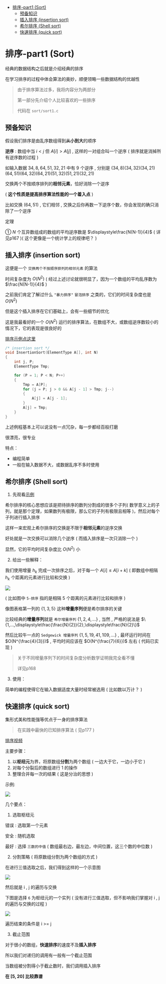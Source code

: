 - [排序-part1 (Sort)](#排序-part1-sort)
  - [预备知识](#预备知识)
  - [插入排序 (insertion sort)](#插入排序-insertion-sort)
  - [希尔排序 (Shell sort)](#希尔排序-shell-sort)
  - [快速排序 (quick sort)](#快速排序-quick-sort)

# 排序-part1 (Sort) 

经典的数据结构之后就是介绍经典的排序

在学习排序的过程中体会算法的奥妙，顺便领略一些数据结构的优越性

> 由于排序算法过多，我将内容分为两部分
> 
> 第一部分先介绍个人比较喜欢的一些排序
> 
> 代码在 `sort/sort1.c`

## 预备知识

假设我们排序是由乱序数组得到**从小到大**的顺序

**逆序** : 数组中当 $i<j$ 但 $A[i]>A[j]$ , 这样的一对组合叫一个逆序 ( 排序就是消掉所有逆序数的过程 )

如输入数据 $34,8,64,51,32,21$ 中有 $9$ 个逆序 , 分别是 $(34,8)(34,32)(34,21)(64,51)(64,32)(64,21)(51,32)(51,21)(32,21)$

交换两个不按顺序排列的**相邻元素**，恰好消除一个逆序 

( **这个性质是提高排序算法性能的一个着入点** )

比如交换 $(64,51)$ , 它们相邻 , 交换之后你再数一下逆序个数，你会发现的确只消除了一个逆序

定理

① $N$ 个互异数组成的数组的平均逆序数是 $\displaystyle\frac{N(N-1)}{4}$ ( 详见p167 )( 这个更像是一个统计学上的规律吧？ )

## 插入排序 (insertion sort)

这便是一个 `交换两个不按顺序排列的相邻元素` 的算法

时间复杂度为 $O(N^2)$ ( 经过上述讨论就很明显了，因为一个数组的平均乱序数为 $\frac{N(N-1)}{4}$ )

之前我们肯定了解过什么 `"暴力排序"` `冒泡排序` 之类的，它们的时间复杂度也是 $O(N^2)$

但是这个插入排序在它们基础上，会有一些细节的优化

这是我最看好的一个 $O(N^2)$ 运行的排序算法，在数组不大，或数组逆序数较小的情况下，它的表现是很良好的

[排序示例点这里](https://www.bilibili.com/video/BV1Ck4y1B7N4?from=search&seid=6896925118381494444&spm_id_from=333.337.0.0)

```c
/* insertion sort */
void InsertionSort(ElementType A[], int N)
{
    int j, P;
    ElementType Tmp;

    for (P = 1; P < N; P++)
    {
        Tmp = A[P];
        for (j = P; j > 0 && A[j - 1] > Tmp; j--)
        {
            A[j] = A[j - 1];
        }
        A[j] = Tmp;
    }
}
```

上述例程基本上可以说没有一点冗杂，每一步都经百般打磨

很漂亮，很专业

特点：

- 编程简单
- 一般在输入数据不大，或数据乱序不多时使用

## 希尔排序 (Shell sort)

1. 先观看[示例](https://www.bilibili.com/video/BV1vA411u7cT?from=search&seid=9522831910702664624&spm_id_from=333.337.0.0)

希尔排序的核心思想应该是把待排序的数列分割成的很多个子列( 数学意义上的子列，就是那个定理，如果数列有极限，那么它的子列有极限且相等 )，然后对每个子列进行插入排序

这样一来宏观上希尔排序的交换是不限于**相邻元素**的逆序交换

好处就是一次交换可以消除几个逆序 ( 而插入排序是一次只消除一个 )

显然，它的平均时间复杂度比 $O(N^2)$ 小

2. 给出一些解释：

我们使用增量 $h_k$ 完成一次排序之后，对于每一个 $A[i]\leq A[i+k]$ ( 即数组中相隔 $h_k$ 个距离的元素进行比较和交换 )

![](image/2021-12-11-17-54-45.png)

( 比如图中 `5-排序` 指的是相隔 5 个距离的元素进行比较和排序 )

像图表格第一列的 $\{1,3,5\}$ 这种**增量序列**便是希尔排序的关键

比较经典的**增量序列**就是 `希尔增量序列` $\{1,2,4,...\}$ , 当然 , 严格的说法是 $\{1,...,\displaystyle\frac{\frac{N}{2}}{2},\displaystyle\frac{N}{2}\}$

然后比较牛一点的 `Sedgewick 增量序列` $\{1,5,19,41,109,...\}$ , 最坏运行时间在 $O(N^{\frac{4}{3}})$ , 平均时间应该在 $O(N^{\frac{7}{6}})$ 左右 ( 代码已实现 )

> 关于不同增量序列下的时间复杂度分析数学证明我完全看不懂
> 
> 详见p168

3. 使用：

简单的编程使得它在输入数据适度大量时经常被选用 ( 比如数以万计？ )

## 快速排序 (quick sort)

集形式美和性能强等优点于一身的排序算法

> 在实践中最快的已知排序算法 ( 见p177 )

[排序视频](https://www.bilibili.com/video/BV1Ft41197RF?from=search&seid=1676751729438650730)

主要步骤：
1. 以**枢纽元**为界，将原数组**分割**为两个数组 ( 一边大于它，一边小于它 )
2. 对每个分裂后的数组进行 1 的操作
3. 整理合并每一次的结果
( 这是分治的思想 )

示例:

![](image/2021-12-11-18-48-15.png)


几个要点：
1. 选取枢纽元
   
错误 : 选取第一个元素

安全 : 随机选取

最好 : 选择 `三数的中值` ( 数组最右边，最左边，中间位置，这三个数的中位数 )

2. 分割策略 ( 将原数组分割为两个数组的方式 )

在进行三值选取之后，我们得到这样的一个示意图

![](image/2021-12-13-14-54-58.png)

然后就是 i , j 的遍历与交换

下图是选择 `6` 为枢纽元的一个实列 ( 没有进行三值选取，但不影响我们掌握对 i , j 的遍历与交换的过程 )

![](image/2021-12-13-15-17-36.png)

遍历结束的条件是 i >= j

3. 截止范围

对于很小的数组，**快速排序**的速度不及**插入排序**

所以我们对递归的调用有一般有一个截止范围

当数组被分割得小于截止数时，我们调用插入排序

**在 $[5,20]$ 比较靠谱**
